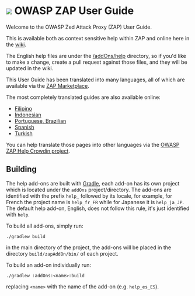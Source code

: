 # [![](https://raw.githubusercontent.com/wiki/zaproxy/zaproxy/images/zap32x32.png)](https://www.owasp.org/index.php/ZAP) OWASP ZAP User Guide

Welcome to the OWASP Zed Attack Proxy (ZAP) User Guide.

This is available both as context sensitive help within ZAP and online here in the [wiki](https://github.com/zaproxy/zap-core-help/wiki).

The English help files are under the [/addOns/help](https://github.com/zaproxy/zap-core-help/tree/master/addOns/help) directory, so if you'd like to make a change, create a pull request against those files, and they will be updated in the wiki.

This User Guide has been translated into many languages, all of which are available via the [ZAP Marketplace](https://github.com/zaproxy/zap-extensions).

The most completely translated guides are also available online:

* [Filipino](https://github.com/zaproxy/zap-core-help-fil_PH/wiki/HelpIntro)
* [Indonesian](https://github.com/zaproxy/zap-core-help-id_ID/wiki/HelpIntro)
* [Portuguese, Brazilian](https://github.com/zaproxy/zap-core-help-pt_BR/wiki/HelpIntro)
* [Spanish](https://github.com/zaproxy/zap-core-help-es_ES/wiki/HelpIntro)
* [Turkish](https://github.com/zaproxy/zap-core-help-tr_TR/wiki/HelpIntro)

You can help translate those pages into other languages via the [OWASP ZAP Help Crowdin project](https://crowdin.com/project/owasp-zap-help).

## Building

The help add-ons are built with [Gradle], each add-on has its own project which is located under the `addOns` project/directory.
The add-ons are identified with the prefix `help_` followed by its locale, for example, for French the project name is `help_fr_FR`
while for Japanese it is `help_ja_JP`. The default help add-on, English, does not follow this rule, it's just identified with `help`.

To build all add-ons, simply run:

    ./gradlew build

in the main directory of the project, the add-ons will be placed in the directory `build/zapAddOn/bin/` of each project.

To build an add-on individually run:

    ./gradlew :addOns:<name>:build

replacing `<name>` with the name of the add-on (e.g. `help_es_ES`).


[Gradle]: https://gradle.org/